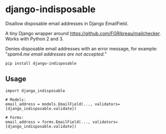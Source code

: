 # django-indisposable

Disallow disposable email addresses in Django EmailField.

A tiny Django wrapper around https://github.com/FGRibreau/mailchecker. Works with Python 2 and 3.

Denies disposable email addresses with an error message, for example: "*spam4.me email addresses are not accepted.*"

    pip install django-indisposable

## Usage

    import django_indisposable

    # Models:
    email_address = models.EmailField(..., validators=[django_indisposable.validate])

    # Forms:
    email_address = forms.EmailField(..., validators=[django_indisposable.validate])

